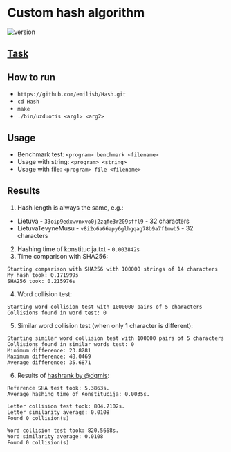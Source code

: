 # Custom hash algorithm

![version][version-badge]

 ## [Task](https://github.com/blockchain-group/Blockchain-technologijos/blob/master/pratybos/1uzduotis-Hashavimas.md)
 
 ## How to run
 - `https://github.com/emilisb/Hash.git`
 - `cd Hash`
 - `make`
 - `./bin/uzduotis <arg1> <arg2>`
 
 ## Usage
 - Benchmark test: `<program> benchmark <filename>`
 - Usage with string: `<program> <string>`
 - Usage with file: `<program> file <filename>`
 
 ## Results
 1. Hash length is always the same, e.g.:
 - Lietuva - `33oip9edxwvnxvo0j2zqfe3r209sffl9` - 32 characters
 - LietuvaTevyneMusu - `v8i2o6a66apy6glhgqag78b9a7f1mwb5` - 32 characters
 2. Hashing time of konstitucija.txt - `0.003842s`
 3. Time comparison with SHA256:
 ```
 Starting comparison with SHA256 with 100000 strings of 14 characters
 My hash took: 0.171999s
 SHA256 took: 0.215976s
 ```
 4. Word collision test:
 ```
 Starting word collision test with 1000000 pairs of 5 characters
 Collisions found in word test: 0
 ```
 5. Similar word collision test (when only 1 character is different):
 ```
 Starting similar word collision test with 100000 pairs of 5 characters
 Collisions found in similar words test: 0
 Minimum difference: 23.8281
 Maximum difference: 48.0469
 Average difference: 35.6871
 ```
 
 6. Results of [hashrank by @dqmis](https://github.com/dqmis/hashrank):
 ```
 Reference SHA test took: 5.3863s.
 Average hashing time of Konstitucija: 0.0035s.
 
 Letter collision test took: 804.7102s.
 Letter similarity average: 0.0108
 Found 0 collision(s)
 
 Word collision test took: 820.5668s.
 Word similarity average: 0.0108
 Found 0 collision(s)
 ```

[version-badge]: https://img.shields.io/badge/version-0.1-green.svg
